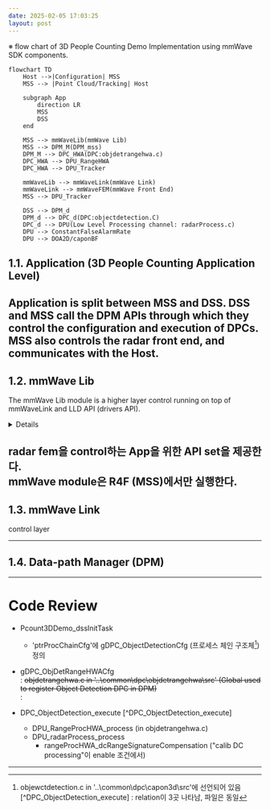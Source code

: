 ```yaml
---
date: 2025-02-05 17:03:25
layout: post
---
```



※ flow chart of 3D People Counting Demo Implementation using mmWave SDK components.  
```mermaid  
flowchart TD  
    Host -->|Configuration| MSS  
    MSS --> |Point Cloud/Tracking| Host  
    
    subgraph App
        direction LR
        MSS
        DSS
    end
    
    MSS --> mmWaveLib(mmWave Lib)
    MSS --> DPM_M(DPM_mss)
    DPM_M --> DPC_HWA(DPC:objdetrangehwa.c)
    DPC_HWA --> DPU_RangeHWA
    DPC_HWA --> DPU_Tracker
    
    mmWaveLib --> mmWaveLink(mmWave Link)
    mmWaveLink --> mmWaveFEM(mmWave Front End)
    MSS --> DPU_Tracker
    
    DSS --> DPM_d
    DPM_d --> DPC_d(DPC:objectdetection.C)
    DPC_d --> DPU(Low Level Processing channel: radarProcess.c)
    DPU --> ConstantFalseAlarmRate
    DPU --> DOA2D/caponBF
```
 

## 1.1. Application (3D People Counting Application Level)  

Application is split between MSS and DSS. DSS and MSS call the DPM APIs through which they control the configuration and execution of DPCs.  
MSS also controls the radar front end, and communicates with the Host.  
---  

## 1.2. mmWave Lib  

The mmWave Lib module is a higher layer control running on top of mmWaveLink and LLD API (drivers API).  

<details>
    mmWave Lib module은 mmWaveLink와 LLD API(드라이버 API) 위에서 실행되는 상위 제어 계층이다.  
</details>  

radar fem을 control하는 App을 위한 API set을 제공한다.  
mmWave module은 R4F (MSS)에서만 실행한다.
---

## 1.3. mmWave Link  
control layer  

--- 

## 1.4. Data-path Manager (DPM)  

---

# Code Review  


- Pcount3DDemo_dssInitTask
  + 'ptrProcChainCfg'에 gDPC_ObjectDetectionCfg (프로세스 체인 구조체[^procChainCfg]) 정의

- gDPC_ObjDetRangeHWACfg   
  : ~~objdetrangehwa.c in '..\common\dpc\objdetrangehwa\src' (Global used to register Object Detection DPC in DPM)~~  
  : 

- DPC_ObjectDetection_execute [^DPC_ObjectDetection_execute]  
  + DPU_RangeProcHWA_process (in objdetrangehwa.c)
  + DPU_radarProcess_process
    - rangeProcHWA_dcRangeSignatureCompensation ("calib DC processing"이 enable 조건에서)




---
[^ procChainCfg]: objewctdetection.c in '..\common\dpc\capon3d\src'에 선언되어 있음  
[^DPC_ObjectDetection_execute] : relation이 3곳 나타남, 파일은 동일

